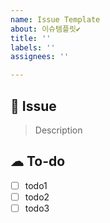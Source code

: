 ```yaml
---
name: Issue Template
about: 이슈템플릿✔️
title: ''
labels: ''
assignees: ''

---
```


## 🌹 Issue

> Description

## ☁ To-do
- [ ] todo1
- [ ] todo2
- [ ] todo3
